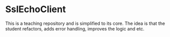 # SslEchoClient
This is a teaching repository and is simplified to its core. The idea is that the student refactors, adds error handling, improves the logic and etc.
